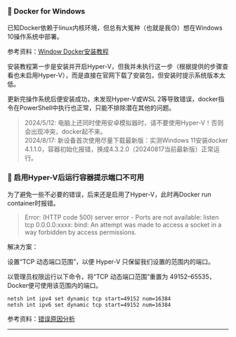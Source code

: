 # 

### 🚁 Docker for Windows

已知Docker依赖于linux内核环境，但总有大冤种（也就是我😓）想在Windows 10操作系统中部署。

参考资料：[Window Docker安装教程](https://www.runoob.com/docker/windows-docker-install.html)

安装教程第一步是安装并开启Hyper-V，但我并未执行这一步（根据提供的步骤查看也未启用Hyper-V），而是直接在官网下载了安装包，但安装时提示系统版本太低。

更新完操作系统后便安装成功，未发现Hyper-V或WSL 2等导致错误，docker指令在PowerShell中执行也正常，只能不排除潜在其他的问题。

>  2024/5/12: 电脑上还同时使用安卓模拟器时，请不要使用Hyper-V！否则会出现冲突，docker起不来。  
>  2024/8/17: 新设备首次使用尽量下载最新版：实测Windows 11安装docker 4.1.1.0，容器初始化报错，换成4.3.2.0（20240817当前最新版）正常运行。

### 🚁 启用Hyper-V后运行容器提示端口不可用

为了避免一些不必要的错误，后来还是启用了Hyper-V，此时再Docker run container时报错。
>  Error: (HTTP code 500) server error - Ports are not available: listen tcp 0.0.0.0:xxxx: bind: An attempt was made to access a socket in a way forbidden by access permissions.

解决方案：

设置“TCP 动态端口范围”，以便 Hyper-V 只保留我们设置的范围内的端口。

以管理员权限运行以下命令，将“TCP 动态端口范围”重置为 49152–65535，Docker便可使用该范围内的端口。

```commandline
netsh int ipv4 set dynamic tcp start=49152 num=16384
netsh int ipv6 set dynamic tcp start=49152 num=16384
```

参考资料：[错误原因分析](https://cloud.tencent.com/developer/article/2168217)

---
